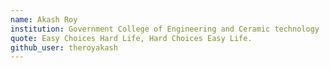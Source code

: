 ```yaml
---
name: Akash Roy
institution: Government College of Engineering and Ceramic technology
quote: Easy Choices Hard Life, Hard Choices Easy Life.
github_user: theroyakash
---
```

